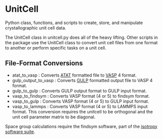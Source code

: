 UnitCell
========

Python class, functions, and scripts to create, store, and manipulate 
crystallographic unit cell data.

The UnitCell class in unitcell.py does all of the heavy lifting.
Other scripts in the package use the UnitCell class to convert unit cell files
from one format to another or perform specific tasks on a unit cell.

File-Format Conversions
-----------------------
- atat_to_vasp : Converts 
    [ATAT](https://www.brown.edu/Departments/Engineering/Labs/avdw/atat/) 
    formatted file to [VASP](https://www.vasp.at/) 4 format.
- gulp_output_to_vasp : Converts [GULP](http://gulp.curtin.edu.au/gulp/) 
    formatted output file to VASP 4 format.
- gulp_to_gulp : Converts GULP output format to GULP input format.
- vasp_to_findsym : Converts VASP format (4 or 5) to findsym format.
- vasp_to_gulp : Converts VASP format (4 or 5) to GULP input format.
- vasp_to_lammps : Converts VASP format (4 or 5) to LAMMPS input format. 
    This conversion requires the unitcell to be orthogonal and the unit cell 
    parameter matrix to be diagonal.

Space group calculations require the findsym software, part of the 
[isotropy software suite](http://stokes.byu.edu/iso/isolinux.php).
